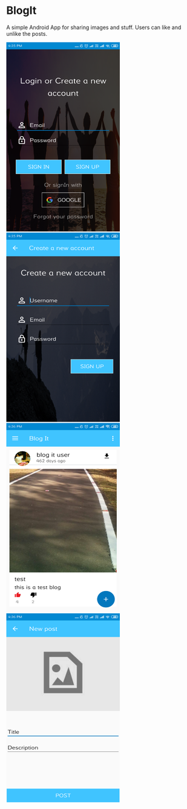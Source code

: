 # BlogIt

A simple Android App for sharing images and stuff. Users can like and unlike the posts.

<img src="Screenshot_2019-03-22-16-25-05-273_chandoras.ankit.awesome.blogit.png" width="300" height="500" alt="Screenshot"/>
<img src="Screenshot_2019-03-22-16-25-08-790_chandoras.ankit.awesome.blogit.png" width="300" height="500" alt="Screenshot"/>
<img src="Screenshot_2019-03-22-16-26-38-113_chandoras.ankit.awesome.blogit.png" width="300" height="500" alt="Screenshot"/>
<img src="Screenshot_2019-03-22-16-26-43-079_chandoras.ankit.awesome.blogit.png" width="300" height="500" alt="Screenshot"/>
